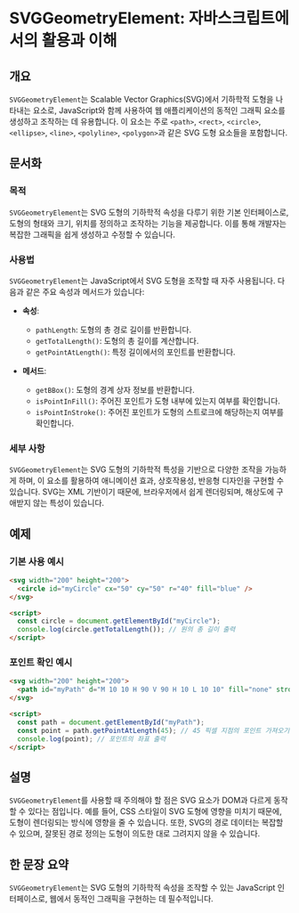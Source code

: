<!--
Meta Description: # SVGGeometryElement: 자바스크립트에서의 활용과 이해 ## 개요 `SVGGeometryElement`는 Scalable Vector Graphics(SVG)에서 기하학적 도형을 나타내는 요소로, JavaScript와 함께 사용하여 웹 애플리케이션의 동적...
Meta Keywords: svg, 도형의, svggeometryelement, 있습니다, 기하학적
-->

# SVGGeometryElement: 자바스크립트에서의 활용과 이해

## 개요
`SVGGeometryElement`는 Scalable Vector Graphics(SVG)에서 기하학적 도형을 나타내는 요소로, JavaScript와 함께 사용하여 웹 애플리케이션의 동적인 그래픽 요소를 생성하고 조작하는 데 유용합니다. 이 요소는 주로 `<path>`, `<rect>`, `<circle>`, `<ellipse>`, `<line>`, `<polyline>`, `<polygon>`과 같은 SVG 도형 요소들을 포함합니다.

## 문서화
### 목적
`SVGGeometryElement`는 SVG 도형의 기하학적 속성을 다루기 위한 기본 인터페이스로, 도형의 형태와 크기, 위치를 정의하고 조작하는 기능을 제공합니다. 이를 통해 개발자는 복잡한 그래픽을 쉽게 생성하고 수정할 수 있습니다.

### 사용법
`SVGGeometryElement`는 JavaScript에서 SVG 도형을 조작할 때 자주 사용됩니다. 다음과 같은 주요 속성과 메서드가 있습니다:

- **속성**:
  - `pathLength`: 도형의 총 경로 길이를 반환합니다.
  - `getTotalLength()`: 도형의 총 길이를 계산합니다.
  - `getPointAtLength()`: 특정 길이에서의 포인트를 반환합니다.

- **메서드**:
  - `getBBox()`: 도형의 경계 상자 정보를 반환합니다.
  - `isPointInFill()`: 주어진 포인트가 도형 내부에 있는지 여부를 확인합니다.
  - `isPointInStroke()`: 주어진 포인트가 도형의 스트로크에 해당하는지 여부를 확인합니다.

### 세부 사항
`SVGGeometryElement`는 SVG 도형의 기하학적 특성을 기반으로 다양한 조작을 가능하게 하며, 이 요소를 활용하여 애니메이션 효과, 상호작용성, 반응형 디자인을 구현할 수 있습니다. SVG는 XML 기반이기 때문에, 브라우저에서 쉽게 렌더링되며, 해상도에 구애받지 않는 특성이 있습니다.

## 예제
### 기본 사용 예시
```html
<svg width="200" height="200">
  <circle id="myCircle" cx="50" cy="50" r="40" fill="blue" />
</svg>

<script>
  const circle = document.getElementById("myCircle");
  console.log(circle.getTotalLength()); // 원의 총 길이 출력
</script>
```

### 포인트 확인 예시
```html
<svg width="200" height="200">
  <path id="myPath" d="M 10 10 H 90 V 90 H 10 L 10 10" fill="none" stroke="black"/>
</svg>

<script>
  const path = document.getElementById("myPath");
  const point = path.getPointAtLength(45); // 45 픽셀 지점의 포인트 가져오기
  console.log(point); // 포인트의 좌표 출력
</script>
```

## 설명
`SVGGeometryElement`를 사용할 때 주의해야 할 점은 SVG 요소가 DOM과 다르게 동작할 수 있다는 점입니다. 예를 들어, CSS 스타일이 SVG 도형에 영향을 미치기 때문에, 도형이 렌더링되는 방식에 영향을 줄 수 있습니다. 또한, SVG의 경로 데이터는 복잡할 수 있으며, 잘못된 경로 정의는 도형이 의도한 대로 그려지지 않을 수 있습니다.

## 한 문장 요약
`SVGGeometryElement`는 SVG 도형의 기하학적 속성을 조작할 수 있는 JavaScript 인터페이스로, 웹에서 동적인 그래픽을 구현하는 데 필수적입니다.